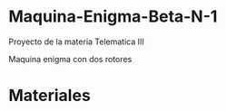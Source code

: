 # Maquina-Enigma-Beta-N-1
Proyecto de la materia Telematica III

Maquina enigma con dos rotores

# Materiales

